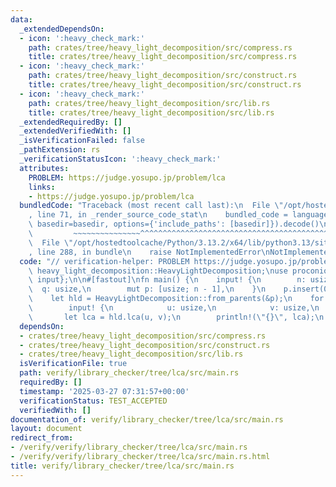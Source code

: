 ```yaml
---
data:
  _extendedDependsOn:
  - icon: ':heavy_check_mark:'
    path: crates/tree/heavy_light_decomposition/src/compress.rs
    title: crates/tree/heavy_light_decomposition/src/compress.rs
  - icon: ':heavy_check_mark:'
    path: crates/tree/heavy_light_decomposition/src/construct.rs
    title: crates/tree/heavy_light_decomposition/src/construct.rs
  - icon: ':heavy_check_mark:'
    path: crates/tree/heavy_light_decomposition/src/lib.rs
    title: crates/tree/heavy_light_decomposition/src/lib.rs
  _extendedRequiredBy: []
  _extendedVerifiedWith: []
  _isVerificationFailed: false
  _pathExtension: rs
  _verificationStatusIcon: ':heavy_check_mark:'
  attributes:
    PROBLEM: https://judge.yosupo.jp/problem/lca
    links:
    - https://judge.yosupo.jp/problem/lca
  bundledCode: "Traceback (most recent call last):\n  File \"/opt/hostedtoolcache/Python/3.13.2/x64/lib/python3.13/site-packages/onlinejudge_verify/documentation/build.py\"\
    , line 71, in _render_source_code_stat\n    bundled_code = language.bundle(stat.path,\
    \ basedir=basedir, options={'include_paths': [basedir]}).decode()\n          \
    \         ~~~~~~~~~~~~~~~^^^^^^^^^^^^^^^^^^^^^^^^^^^^^^^^^^^^^^^^^^^^^^^^^^^^^^^^^^^^^^^^^^\n\
    \  File \"/opt/hostedtoolcache/Python/3.13.2/x64/lib/python3.13/site-packages/onlinejudge_verify/languages/rust.py\"\
    , line 288, in bundle\n    raise NotImplementedError\nNotImplementedError\n"
  code: "// verification-helper: PROBLEM https://judge.yosupo.jp/problem/lca\n\nuse\
    \ heavy_light_decomposition::HeavyLightDecomposition;\nuse proconio::{fastout,\
    \ input};\n\n#[fastout]\nfn main() {\n    input! {\n        n: usize,\n      \
    \  q: usize,\n        mut p: [usize; n - 1],\n    }\n    p.insert(0, !0);\n\n\
    \    let hld = HeavyLightDecomposition::from_parents(&p);\n    for _ in 0..q {\n\
    \        input! {\n            u: usize,\n            v: usize,\n        }\n \
    \       let lca = hld.lca(u, v);\n        println!(\"{}\", lca);\n    }\n}\n"
  dependsOn:
  - crates/tree/heavy_light_decomposition/src/compress.rs
  - crates/tree/heavy_light_decomposition/src/construct.rs
  - crates/tree/heavy_light_decomposition/src/lib.rs
  isVerificationFile: true
  path: verify/library_checker/tree/lca/src/main.rs
  requiredBy: []
  timestamp: '2025-03-27 07:31:57+00:00'
  verificationStatus: TEST_ACCEPTED
  verifiedWith: []
documentation_of: verify/library_checker/tree/lca/src/main.rs
layout: document
redirect_from:
- /verify/verify/library_checker/tree/lca/src/main.rs
- /verify/verify/library_checker/tree/lca/src/main.rs.html
title: verify/library_checker/tree/lca/src/main.rs
---
```


